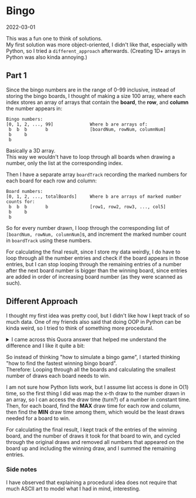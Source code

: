 # Bingo
2022-03-01

This was a fun one to think of solutions.\
My first solution was more object-oriented, I didn't like that,
especially with Python, so I tried a `different_approach` afterwards.
(Creating 1D+ arrays in Python was also kinda annoying.)

## Part 1
Since the bingo numbers are in the range of 0-99 inclusive, instead of storing the
bingo boards, I thought of making a size 100 array, 
where each index stores an array of arrays that contain the **board**, the **row**, 
and **column** the number appears in:
```
Bingo numbers:
[0, 1, 2, ..., 99]              Where b are arrays of:
 b  b  b       b                [boardNum, rowNum, columnNum]
 b     b                        
 b                          
```
Basically a 3D array.\
This way we wouldn't have to loop through all boards when drawing a
number, only the list at the corresponding index.

Then I have a separate array `boardTrack` recording the marked numbers for each board
for each row and column:
```
Board numbers:
[0, 1, 2, ..., totalBoards]     Where b are arrays of marked number counts for:
 b  b  b       b                [row1, row2, row3, ..., col5]
 b     b                        
 b 
```
So for every number drawn, I loop through the corresponding list of 
`[boardNum, rowNum, columnNum]`s, and increment the marked number count in 
`boardTrack` using these numbers.

For calculating the final result, since I store my data weirdly,
I do have to loop through all the number entries
and check if the board appears in those entries, 
but I can stop looping through the remaining entries of a number
after the next board number is bigger than the winning board, since entries are
added in order of increasing board number (as they were scanned as such).

## Different Approach
I thought my first idea was pretty cool, but I didn't like how I kept track of so
much data. One of my friends also said that doing OOP in Python can be kinda weird,
so I tried to think of something more procedural.

<details>
  <summary>I came across this Quora answer that helped me understand the difference
and I like it quite a bit:</summary>

  [Link to original answer by Vipluv Shetty](https://qr.ae/pGdpOG)
  > A procedure-oriented programmer thinks, "What do i have to *do* to solve
  > this problem?"\
  > An object-oriented programmer, on the other hand, thinks, "What am i working
  > *with* in this problem?"
</details>

So instead of thinking "how to simulate a bingo game", I started thinking
"how to find the fastest winning bingo board".\
Therefore: Looping through all the boards and calculating
the smallest number of draws each board needs to win.

I am not sure how Python lists work, but I assume list access is done in O(1) time,
so the first thing I did was map the x-th draw to the number drawn in an array,
so I can access the draw time (turn?) of a number in constant time.\
Then, for each board, find the **MAX** draw time for each row and column,
then find the **MIN** draw time among them, which would be the least draws needed
for a board to win.

For calculating the final result, I kept track of the entries of the winning board,
and the number of draws it took for that board to win, and
cycled through the original draws and removed all numbers that appeared
on the board up and including the winning draw, and I summed the remaining entries.

### Side notes
I have observed that explaining a procedural idea does not require that much ASCII
art to model what I had in mind, interesting.

